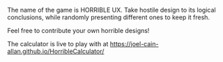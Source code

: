 The name of the game is HORRIBLE UX. Take hostile design to its logical conclusions, while randomly presenting different ones to keep it fresh.

Feel free to contribute your own horrible designs!

The calculator is live to play with at https://joel-cain-allan.github.io/HorribleCalculator/

